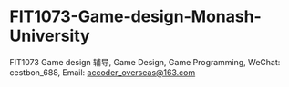 # FIT1073-Game-design-Monash-University
FIT1073 Game design 辅导, Game Design, Game Programming, WeChat: cestbon_688, Email: accoder_overseas@163.com
